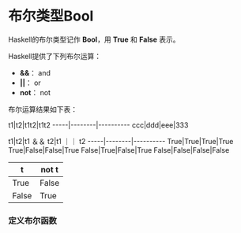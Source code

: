 布尔类型Bool
===================================
Haskell的布尔类型记作 **Bool**，用 **True** 和 **False** 表示。

Haskell提供了下列布尔运算：

+ **&&**：   and
+ **||**：   or
+ **not**：  not

布尔运算结果如下表：

t1|t2|t1t2|t1t2
-----|--------|----------
ccc|ddd|eee|333

t1|t2|t1 ＆＆ t2|t1 ｜｜ t2
-----|--------|----------
True|True|True|True
True|False|False|True
False|True|False|True
False|False|False|False

t|not t
--|-----
True|False
False|True

### 定义布尔函数
